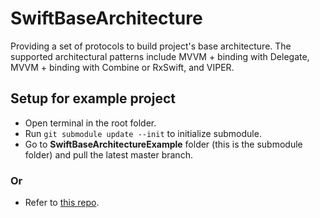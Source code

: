 # SwiftBaseArchitecture

Providing a set of protocols to build project's base architecture.
The supported architectural patterns include MVVM + binding with Delegate, MVVM + binding with Combine or RxSwift, and VIPER.

## Setup for example project
- Open terminal in the root folder.
- Run `git submodule update --init` to initialize submodule.
- Go to **SwiftBaseArchitectureExample** folder (this is the submodule folder) and pull the latest master branch.

### Or
- Refer to [this repo](https://github.com/Drelandra/SwiftBaseArchitectureExample).
